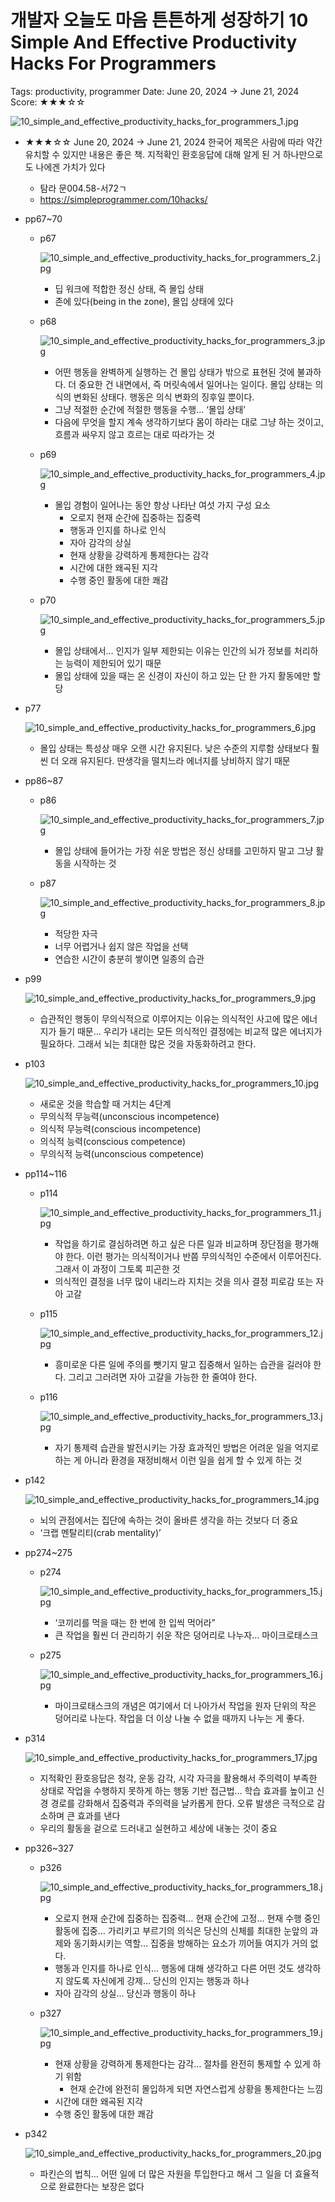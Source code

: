 # 개발자 오늘도 마음 튼튼하게 성장하기 10 Simple And Effective Productivity Hacks For Programmers

Tags: productivity, programmer
Date: June 20, 2024 → June 21, 2024
Score: ★★★☆☆

![10_simple_and_effective_productivity_hacks_for_programmers_1.jpg](10_simple_and_effective_productivity_hacks_for_programmers/10_simple_and_effective_productivity_hacks_for_programmers_1.jpg)

- ★★★☆☆ June 20, 2024 → June 21, 2024 한국어 제목은 사람에 따라 약간 유치할 수 있지만 내용은 좋은 책. 지적확인 환호응답에 대해 알게 된 거 하나만으로도 나에겐 가치가 있다
    - 탐라 문004.58-서72ㄱ
    - https://simpleprogrammer.com/10hacks/
- pp67~70
    - p67
        
        ![10_simple_and_effective_productivity_hacks_for_programmers_2.jpg](10_simple_and_effective_productivity_hacks_for_programmers/10_simple_and_effective_productivity_hacks_for_programmers_2.jpg)
        
        - 딥 워크에 적합한 정신 상태, 즉 몰입 상태
        - 존에 있다(being in the zone), 몰입 상태에 있다
    - p68
        
        ![10_simple_and_effective_productivity_hacks_for_programmers_3.jpg](10_simple_and_effective_productivity_hacks_for_programmers/10_simple_and_effective_productivity_hacks_for_programmers_3.jpg)
        
        - 어떤 행동을 완벽하게 실행하는 건 몰입 상태가 밖으로 표현된 것에 불과하다. 더 중요한 건 내면에서, 즉 머릿속에서 일어나는 일이다. 몰입 상태는 의식의 변화된 상태다. 행동은 의식 변화의 징후일 뿐이다.
        - 그냥 적절한 순간에 적절한 행동을 수행… ‘몰입 상태’
        - 다음에 무엇을 할지 계속 생각하기보다 몸이 하라는 대로 그냥 하는 것이고, 흐름과 싸우지 않고 흐르는 대로 따라가는 것
    - p69
        
        ![10_simple_and_effective_productivity_hacks_for_programmers_4.jpg](10_simple_and_effective_productivity_hacks_for_programmers/10_simple_and_effective_productivity_hacks_for_programmers_4.jpg)
        
        - 몰입 경험이 일어나는 동안 항상 나타난 여섯 가지 구성 요소
            - 오로지 현재 순간에 집중하는 집중력
            - 행동과 인지를 하나로 인식
            - 자아 감각의 상실
            - 현재 상황을 강력하게 통제한다는 감각
            - 시간에 대한 왜곡된 지각
            - 수행 중인 활동에 대한 쾌감
    - p70
        
        ![10_simple_and_effective_productivity_hacks_for_programmers_5.jpg](10_simple_and_effective_productivity_hacks_for_programmers/10_simple_and_effective_productivity_hacks_for_programmers_5.jpg)
        
        - 몰입 상태에서… 인지가 일부 제한되는 이유는 인간의 뇌가 정보를 처리하는 능력이 제한되어 있기 때문
        - 몰입 상태에 있을 때는 온 신경이 자신이 하고 있는 단 한 가지 활동에만 할당
- p77
    
    ![10_simple_and_effective_productivity_hacks_for_programmers_6.jpg](10_simple_and_effective_productivity_hacks_for_programmers/10_simple_and_effective_productivity_hacks_for_programmers_6.jpg)
    
    - 몰입 상태는 특성상 매우 오랜 시간 유지된다. 낮은 수준의 지루함 상태보다 훨씬 더 오래 유지된다. 딴생각을 떨치느라 에너지를 낭비하지 않기 때문
- pp86~87
    - p86
        
        ![10_simple_and_effective_productivity_hacks_for_programmers_7.jpg](10_simple_and_effective_productivity_hacks_for_programmers/10_simple_and_effective_productivity_hacks_for_programmers_7.jpg)
        
        - 몰입 상태에 들어가는 가장 쉬운 방법은 정신 상태를 고민하지 말고 그냥 활동을 시작하는 것
    - p87
        
        ![10_simple_and_effective_productivity_hacks_for_programmers_8.jpg](10_simple_and_effective_productivity_hacks_for_programmers/10_simple_and_effective_productivity_hacks_for_programmers_8.jpg)
        
        - 적당한 자극
        - 너무 어렵거나 쉽지 않은 작업을 선택
        - 연습한 시간이 충분히 쌓이면 일종의 습관
- p99
    
    ![10_simple_and_effective_productivity_hacks_for_programmers_9.jpg](10_simple_and_effective_productivity_hacks_for_programmers/10_simple_and_effective_productivity_hacks_for_programmers_9.jpg)
    
    - 습관적인 행동이 무의식적으로 이루어지는 이유는 의식적인 사고에 많은 에너지가 들기 때문… 우리가 내리는 모든 의식적인 결정에는 비교적 많은 에너지가 필요하다. 그래서 뇌는 최대한 많은 것을 자동화하려고 한다.
- p103
    
    ![10_simple_and_effective_productivity_hacks_for_programmers_10.jpg](10_simple_and_effective_productivity_hacks_for_programmers/10_simple_and_effective_productivity_hacks_for_programmers_10.jpg)
    
    - 새로운 것을 학습할 때 거치는 4단계
    - 무의식적 무능력(unconscious incompetence)
    - 의식적 무능력(conscious incompetence)
    - 의식적 능력(conscious competence)
    - 무의식적 능력(unconscious competence)
- pp114~116
    - p114
        
        ![10_simple_and_effective_productivity_hacks_for_programmers_11.jpg](10_simple_and_effective_productivity_hacks_for_programmers/10_simple_and_effective_productivity_hacks_for_programmers_11.jpg)
        
        - 작업을 하기로 결심하려면 하고 싶은 다른 일과 비교하며 장단점을 평가해야 한다. 이런 평가는 의식적이거나 반쯤 무의식적인 수준에서 이루어진다. 그래서 이 과정이 그토록 피곤한 것
        - 의식적인 결정을 너무 많이 내리느라 지치는 것을 의사 결정 피로감 또는 자아 고갈
    - p115
        
        ![10_simple_and_effective_productivity_hacks_for_programmers_12.jpg](10_simple_and_effective_productivity_hacks_for_programmers/10_simple_and_effective_productivity_hacks_for_programmers_12.jpg)
        
        - 흥미로운 다른 일에 주의를 뺏기지 말고 집중해서 일하는 습관을 길러야 한다. 그리고 그러려면 자아 고갈을 가능한 한 줄여야 한다.
    - p116
        
        ![10_simple_and_effective_productivity_hacks_for_programmers_13.jpg](10_simple_and_effective_productivity_hacks_for_programmers/10_simple_and_effective_productivity_hacks_for_programmers_13.jpg)
        
        - 자기 통제력 습관을 발전시키는 가장 효과적인 방법은 어려운 일을 억지로 하는 게 아니라 환경을 재정비해서 이런 일을 쉽게 할 수 있게 하는 것
- p142
    
    ![10_simple_and_effective_productivity_hacks_for_programmers_14.jpg](10_simple_and_effective_productivity_hacks_for_programmers/10_simple_and_effective_productivity_hacks_for_programmers_14.jpg)
    
    - 뇌의 관점에서는 집단에 속하는 것이 올바른 생각을 하는 것보다 더 중요
    - ‘크랩 멘탈리티(crab mentality)’
- pp274~275
    - p274
        
        ![10_simple_and_effective_productivity_hacks_for_programmers_15.jpg](10_simple_and_effective_productivity_hacks_for_programmers/10_simple_and_effective_productivity_hacks_for_programmers_15.jpg)
        
        - ‘코끼리를 먹을 때는 한 번에 한 입씩 먹어라”
        - 큰 작업을 훨씬 더 관리하기 쉬운 작은 덩어리로 나누자… 마이크로태스크
    - p275
        
        ![10_simple_and_effective_productivity_hacks_for_programmers_16.jpg](10_simple_and_effective_productivity_hacks_for_programmers/10_simple_and_effective_productivity_hacks_for_programmers_16.jpg)
        
        - 마이크로태스크의 개념은 여기에서 더 나아가서 작업을 원자 단위의 작은 덩어리로 나눈다. 작업을 더 이상 나눌 수 없을 때까지 나누는 게 좋다.
- p314
    
    ![10_simple_and_effective_productivity_hacks_for_programmers_17.jpg](10_simple_and_effective_productivity_hacks_for_programmers/10_simple_and_effective_productivity_hacks_for_programmers_17.jpg)
    
    - 지적확인 환호응답은 청각, 운동 감각, 시각 자극을 활용해서 주의력이 부족한 상태로 작업을 수행하지 못하게 하는 행동 기반 접근법… 학습 효과를 높이고 신경 경로를 강화해서 집중력과 주의력을 날카롭게 한다. 오류 발생은 극적으로 감소하며 큰 효과를 낸다
    - 우리의 활동을 겉으로 드러내고 실현하고 세상에 내놓는 것이 중요
- pp326~327
    - p326
        
        ![10_simple_and_effective_productivity_hacks_for_programmers_18.jpg](10_simple_and_effective_productivity_hacks_for_programmers/10_simple_and_effective_productivity_hacks_for_programmers_18.jpg)
        
        - 오로지 현재 순간에 집중하는 집중력… 현재 순간에 고정… 현재 수행 중인 활동에 집중… 가리키고 부르기의 의식은 당신의 신체를 최대한 눈앞의 과제와 동기화시키는 역할… 집중을 방해하는 요소가 끼어들 여지가 거의 없다.
        - 행동과 인지를 하나로 인식… 행동에 대해 생각하고 다른 어떤 것도 생각하지 않도록 자신에게 강제… 당신의 인지는 행동과 하나
        - 자아 감각의 상실… 당신과 행동이 하나
    - p327
        
        ![10_simple_and_effective_productivity_hacks_for_programmers_19.jpg](10_simple_and_effective_productivity_hacks_for_programmers/10_simple_and_effective_productivity_hacks_for_programmers_19.jpg)
        
        - 현재 상황을 강력하게 통제한다는 감각… 절차를 완전히 통제할 수 있게 하기 위함
            - 현재 순간에 완전히 몰입하게 되면 자연스럽게 상황을 통제한다는 느낌
        - 시간에 대한 왜곡된 지각
        - 수행 중인 활동에 대한 쾌감
- p342
    
    ![10_simple_and_effective_productivity_hacks_for_programmers_20.jpg](10_simple_and_effective_productivity_hacks_for_programmers/10_simple_and_effective_productivity_hacks_for_programmers_20.jpg)
    
    - 파킨슨의 법칙… 어떤 일에 더 많은 자원을 투입한다고 해서 그 일을 더 효율적으로 완료한다는 보장은 없다
